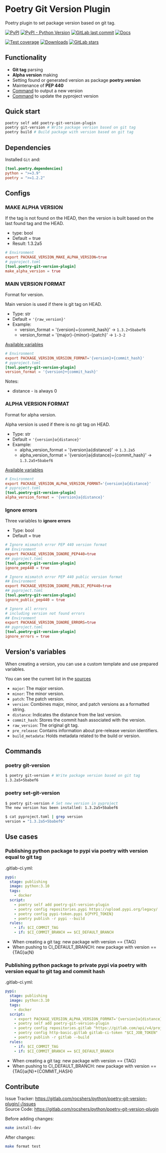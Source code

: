 # Poetry Git Version Plugin

Poetry plugin to set package version based on git tag.

[![PyPI](https://img.shields.io/pypi/v/poetry-git-version-plugin)](https://pypi.org/project/poetry-git-version-plugin/)
[![PyPI - Python Version](https://img.shields.io/pypi/pyversions/poetry-git-version-plugin)](https://pypi.org/project/poetry-git-version-plugin/)
[![GitLab last commit](https://img.shields.io/gitlab/last-commit/rocshers/python/poetry-git-version-plugin)](https://gitlab.com/rocshers/python/poetry-git-version-plugin)
[![Docs](https://img.shields.io/badge/docs-exist-blue)](https://rocshers.gitlab.io/python/poetry-git-version-plugin/)

[![Test coverage](https://codecov.io/gitlab/rocshers:python/poetry-git-version-plugin/graph/badge.svg)](https://codecov.io/gitlab/rocshers:python/poetry-git-version-plugin)
[![Downloads](https://static.pepy.tech/badge/poetry-git-version-plugin)](https://pepy.tech/project/poetry-git-version-plugin)
[![GitLab stars](https://img.shields.io/gitlab/stars/rocshers/python/poetry-git-version-plugin)](https://gitlab.com/rocshers/python/poetry-git-version-plugin)

## Functionality

- **Git tag** parsing
- **Alpha version** making
- Setting found or generated version as package **poetry.version**
- Maintenance of **PEP 440**
- [Command](#poetry-git-version) to output a new version
- [Command](#poetry-set-git-version) to update the pyproject version

## Quick start

```bash
poetry self add poetry-git-version-plugin
poetry git-version # Write package version based on git tag
poetry build # Build package with version based on git tag
```

## Dependencies

Installed `Git` and:

```toml
[tool.poetry.dependencies]
python = ">=3.9"
poetry = ">=1.2.2"
```

## Configs

### MAKE ALPHA VERSION

If the tag is not found on the HEAD, then the version is built based on the last found tag and the HEAD.

- type: bool
- Default = true
- Result: 1.3.2a5

```toml
# Environment
export PACKAGE_VERSION_MAKE_ALPHA_VERSION=true
# pyproject.toml
[tool.poetry-git-version-plugin]
make_alpha_version = true
```

### MAIN VERSION FORMAT

Format for version.

Main version is used if there is git tag on HEAD.

- Type: str
- Default = `'{raw_version}'`
- Example:
  - version_format = '{version}+{commit_hash}' -> `1.3.2+5babef6`
  - version_format = '{major}-{minor}-{patch}' -> `1-3-2`

[Available variables](#versions-variables)

```toml
# Environment
export PACKAGE_VERSION_VERSION_FORMAT='{version}+{commit_hash}'
# pyproject.toml
[tool.poetry-git-version-plugin]
version_format = '{version}+{commit_hash}'
```

Notes:

- distance - is always 0

### ALPHA VERSION FORMAT

Format for alpha version.

Alpha version is used if there is no git tag on HEAD.

- Type: str
- Default = `'{version}a{distance}'`
- Example:
  - alpha_version_format = '{version}a{distance}' -> `1.3.2a5`
  - alpha_version_format = '{version}a{distance}+{commit_hash}' -> `1.3.2a5+5babef6`

[Available variables](#versions-variables)

```toml
# Environment
export PACKAGE_VERSION_ALPHA_VERSION_FORMAT='{version}a{distance}'
# pyproject.toml
[tool.poetry-git-version-plugin]
alpha_version_format = '{version}a{distance}'
```

### Ignore errors

Three variables to **ignore errors**

- Type: bool
- Default = true

```toml
# Ignore mismatch error PEP 440 version format
## Environment
export PACKAGE_VERSION_IGNORE_PEP440=true
## pyproject.toml
[tool.poetry-git-version-plugin]
ignore_pep440 = true

# Ignore mismatch error PEP 440 public version format
## Environment
export PACKAGE_VERSION_IGNORE_PUBLIC_PEP440=true
## pyproject.toml
[tool.poetry-git-version-plugin]
ignore_public_pep440 = true

# Ignore all errors
# including version not found errors
## Environment
export PACKAGE_VERSION_IGNORE_ERRORS=true
## pyproject.toml
[tool.poetry-git-version-plugin]
ignore_errors = true
```

## Version's variables

When creating a version, you can use a custom template and use prepared variables.

You can see the current list in the [sources](https://gitlab.com/rocshers/python/poetry-git-version-plugin/-/blob/release/poetry_git_version_plugin/version_details.py)

- `major`: The major version.
- `minor`: The minor version.
- `patch`: The patch version.
- `version`: Combines major, minor, and patch versions as a formatted string.
- `distance`: Indicates the distance from the last version.
- `commit_hash`: Stores the commit hash associated with the version.
- `raw_version`: The original git tag.
- `pre_release`: Contains information about pre-release version identifiers.
- `build_metadata`: Holds metadata related to the build or version.

## Commands

### poetry git-version


```bash
$ poetry git-version # Write package version based on git tag
1.3.2a5+5babef6
```

### poetry set-git-version


```bash
$ poetry git-version # Set new version in pyproject 
The new version has been installed: 1.3.2a5+5babef6

$ cat pyproject.toml | grep version
version = "1.3.2a5+5babef6"
```

## Use cases

### Publishing python package to pypi via poetry with version equal to git tag

.gitlab-ci.yml:

```yaml
pypi:
  stage: publishing
  image: python:3.10
  tags:
    - docker
  script:
    - poetry self add poetry-git-version-plugin
    - poetry config repositories.pypi https://upload.pypi.org/legacy/
    - poetry config pypi-token.pypi ${PYPI_TOKEN}
    - poetry publish -r pypi --build
  rules:
    - if: $CI_COMMIT_TAG
    - if: $CI_COMMIT_BRANCH == $CI_DEFAULT_BRANCH
```

- When creating a git tag: new package with version == {TAG}
- When pushing to CI_DEFAULT_BRANCH: new package with version == {TAG}a{N}

### Publishing python package to private pypi via poetry with version equal to git tag and commit hash

.gitlab-ci.yml:

```yaml
pypi:
  stage: publishing
  image: python:3.10
  tags:
    - docker
  script:
    - export PACKAGE_VERSION_ALPHA_VERSION_FORMAT='{version}a{distance}+{commit_hash}'
    - poetry self add poetry-git-version-plugin
    - poetry config repositories.gitlab "https://gitlab.com/api/v4/projects/$CI_PROJECT_ID/packages/pypi"
    - poetry config http-basic.gitlab gitlab-ci-token "$CI_JOB_TOKEN"
    - poetry publish -r gitlab --build
  rules:
    - if: $CI_COMMIT_TAG
    - if: $CI_COMMIT_BRANCH == $CI_DEFAULT_BRANCH
```

- When creating a git tag: new package with version == {TAG}
- When pushing to CI_DEFAULT_BRANCH: new package with version == {TAG}a{N}+{COMMIT_HASH}

## Contribute

Issue Tracker: <https://gitlab.com/rocshers/python/poetry-git-version-plugin/-/issues>  
Source Code: <https://gitlab.com/rocshers/python/poetry-git-version-plugin>

Before adding changes:

```bash
make install-dev
```

After changes:

```bash
make format test
```
